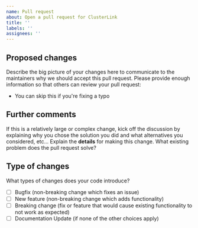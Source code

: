 ```yaml
---
name: Pull request
about: Open a pull request for ClusterLink
title: ''
labels: ''
assignees: ''
---
```


## Proposed changes

Describe the big picture of your changes here to communicate to the maintainers why we should accept this pull request.
 Please provide enough information so that others can review your pull request:

- You can skip this if you're fixing a typo

## Further comments

If this is a relatively large or complex change, kick off the discussion by explaining why you
 chose the solution you did and what alternatives you considered, etc...
 Explain the **details** for making this change. What existing problem does the pull request solve?

## Type of changes

What types of changes does your code introduce?

- [ ] Bugfix (non-breaking change which fixes an issue)
- [ ] New feature (non-breaking change which adds functionality)
- [ ] Breaking change (fix or feature that would cause existing functionality to not work as expected)
- [ ] Documentation Update (if none of the other choices apply)
